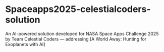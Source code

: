# Spaceapps2025-celestialcoders-solution
An AI-powered solution developed for NASA Space Apps Challenge 2025 by Team Celestial Coders — addressing [A World Away: Hunting for Exoplanets with AI]
